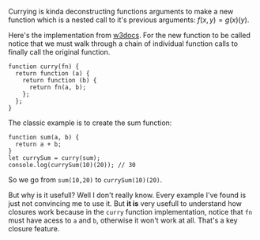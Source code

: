 Currying is kinda deconstructing functions arguments to make a new function which is a nested call to it's previous arguments: $f(x,y) = g(x)(y)$. 

Here's the implementation from [w3docs](https://www.w3docs.com/learn-javascript/currying.html). For the new function to be called notice that we must walk through a chain of individual function calls to finally call the original function.

```
function curry(fn) {
  return function (a) {
    return function (b) {
      return fn(a, b);
    };
  };
} 
```

The classic example is to create the sum function:

```
function sum(a, b) {
  return a + b;
}
let currySum = curry(sum);
console.log(currySum(10)(20)); // 30
```

So we go from `sum(10,20)` to `currySum(10)(20)`. 

But why is it usefull? Well I don't really know. Every example I've found is just not convincing me to use it. But **it is** very usefull to understand how closures work because in the `curry` function implementation, notice that `fn` must have acess to `a` and `b`, otherwise it won't work at all. That's a key closure feature.


